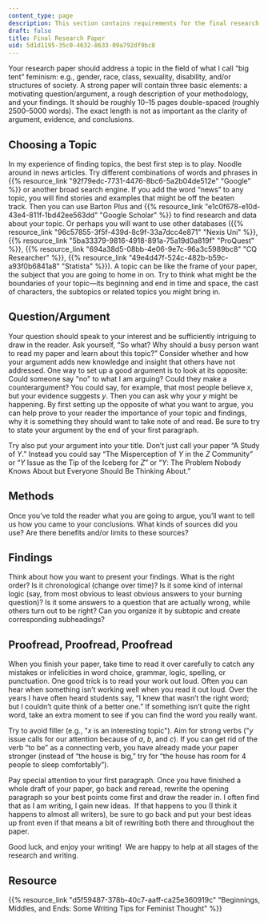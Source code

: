 ```yaml
---
content_type: page
description: This section contains requirements for the final research paper.
draft: false
title: Final Research Paper
uid: 5d1d1195-35c0-4632-8633-09a792df9bc8
---
```

Your research paper should address a topic in the field of what I call “big tent” feminism: e.g., gender, race, class, sexuality, disability, and/or structures of society. A strong paper will contain three basic elements: a motivating question/argument, a rough description of your methodology, and your findings. It should be roughly 10–15 pages double-spaced (roughly 2500–5000 words). The exact length is not as important as the clarity of argument, evidence, and conclusions.

## Choosing a Topic

In my experience of finding topics, the best first step is to play. Noodle around in news articles. Try different combinations of words and phrases in {{% resource_link "92f79edc-7731-4476-8bc6-5a2b04de512e" "Google" %}} or another broad search engine. If you add the word “news” to any topic, you will find stories and examples that might be off the beaten track. Then you can use Barton Plus and {{% resource_link "e1c0f678-e10d-43e4-811f-1bd42ee563dd" "Google Scholar" %}} to find research and data about your topic. Or perhaps you will want to use other databases ({{% resource_link "96c57855-3f5f-439d-8c9f-33a7dcc4e871" "Nexis Uni" %}}, {{% resource_link "5ba33379-9816-4918-891a-75a19d0a819f" "ProQuest" %}}, {{% resource_link "694a38d5-08bb-4e06-9e7c-96a3c5989bc8" "CQ Researcher" %}}, {{% resource_link "49e4d47f-524c-482b-b59c-a93f0b6841a8" "Statista" %}}). A topic can be like the frame of your paper, the subject that you are going to home in on. Try to think what might be the boundaries of your topic—its beginning and end in time and space, the cast of characters, the subtopics or related topics you might bring in. 

## Question/Argument

Your question should speak to your interest and be sufficiently intriguing to draw in the reader. Ask yourself, “So what? Why should a busy person want to read my paper and learn about this topic?” Consider whether and how your argument adds new knowledge and insight that others have not addressed. One way to set up a good argument is to look at its opposite: Could someone say "no" to what I am arguing? Could they make a counterargument? You could say, for example, that most people believe *x*, but your evidence suggests *y*. Then you can ask why your *y* might be happening. By first setting up the opposite of what you want to argue, you can help prove to your reader the importance of your topic and findings, why it is something they should want to take note of and read. Be sure to try to state your argument by the end of your first paragraph. 

Try also put your argument into your title. Don’t just call your paper “A Study of *Y*.” Instead you could say “The Misperception of *Y* in the *Z* Community” or “*Y* Issue as the Tip of the Iceberg for *Z*” or “*Y*: The Problem Nobody Knows About but Everyone Should Be Thinking About.”     

## Methods

Once you’ve told the reader what you are going to argue, you’ll want to tell us how you came to your conclusions. What kinds of sources did you use? Are there benefits and/or limits to these sources?   

## Findings

Think about how you want to present your findings. What is the right order? Is it chronological (change over time)? Is it some kind of internal logic (say, from most obvious to least obvious answers to your burning question)? Is it some answers to a question that are actually wrong, while others turn out to be right? Can you organize it by subtopic and create corresponding subheadings?

## Proofread, Proofread, Proofread

When you finish your paper, take time to read it over carefully to catch any mistakes or infelicities in word choice, grammar, logic, spelling, or punctuation. One good trick is to read your work out loud. Often you can hear when something isn’t working well when you read it out loud. Over the years I have often heard students say, “I knew that wasn’t the right word; but I couldn’t quite think of a better one.” If something isn’t quite the right word, take an extra moment to see if you can find the word you really want.

Try to avoid filler (e.g., "*x* is an interesting topic"). Aim for strong verbs ("*y* issue calls for our attention because of *a*, *b*, and *c*). If you can get rid of the verb “to be” as a connecting verb, you have already made your paper stronger (instead of “the house is big,” try for “the house has room for 4 people to sleep comfortably”).  

Pay special attention to your first paragraph. Once you have finished a whole draft of your paper, go back and reread, rewrite the opening paragraph so your best points come first and draw the reader in. I often find that as I am writing, I gain new ideas.  If that happens to you (I think it happens to almost all writers), be sure to go back and put your best ideas up front even if that means a bit of rewriting both there and throughout the paper.

Good luck, and enjoy your writing!  We are happy to help at all stages of the research and writing.

## Resource

{{% resource_link "d5f59487-378b-40c7-aaff-ca25e360919c" "Beginnings, Middles, and Ends: Some Writing Tips for Feminist Thought" %}}